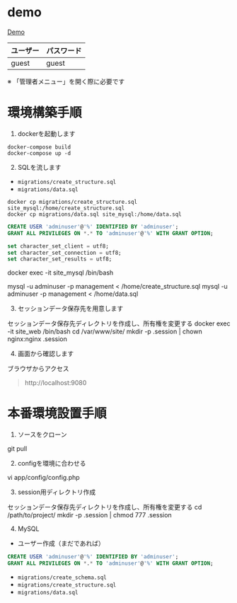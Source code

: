 # demo

[Demo](https://equipmentmanagement.herokuapp.com/)

| ユーザー | パスワード |
| -------- | ---------- |
| guest    | guest      | 

※ 「管理者メニュー」を開く際に必要です

# 環境構築手順

1. dockerを起動します

```shell
docker-compose build
docker-compose up -d
```

2. SQLを流します

- `migrations/create_structure.sql`
- `migrations/data.sql`

```shell
docker cp migrations/create_structure.sql site_mysql:/home/create_structure.sql
docker cp migrations/data.sql site_mysql:/home/data.sql
```

```sql
CREATE USER 'adminuser'@'%' IDENTIFIED BY 'adminuser';
GRANT ALL PRIVILEGES ON *.* TO 'adminuser'@'%' WITH GRANT OPTION;

set character_set_client = utf8;
set character_set_connection = utf8;
set character_set_results = utf8;
```

docker exec -it site_mysql /bin/bash

mysql -u adminuser -p management < /home/create_structure.sql
mysql -u adminuser -p management < /home/data.sql

3. セッションデータ保存先を用意します

セッションデータ保存先ディレクトリを作成し、所有権を変更する
docker exec -it site_web /bin/bash
cd /var/www/site/
mkdir -p .session | chown nginx:nginx .session

4. 画面から確認します

ブラウザからアクセス
> http://localhost:9080

# 本番環境設置手順

1. ソースをクローン

git pull

2. configを環境に合わせる

vi app/config/config.php

3. session用ディレクトリ作成

セッションデータ保存先ディレクトリを作成し、所有権を変更する
cd /path/to/project/
mkdir -p .session | chmod 777 .session

4. MySQL

- ユーザー作成（まだであれば）
```sql
CREATE USER 'adminuser'@'%' IDENTIFIED BY 'adminuser';
GRANT ALL PRIVILEGES ON *.* TO 'adminuser'@'%' WITH GRANT OPTION;
```

- `migrations/create_schema.sql`
- `migrations/create_structure.sql`
- `migrations/data.sql`
